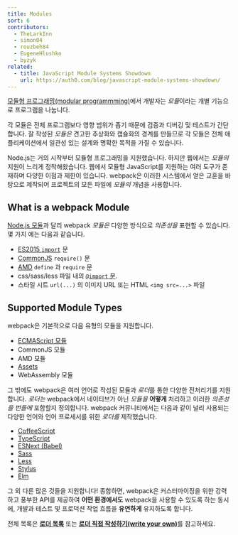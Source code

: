 ```yaml
---
title: Modules
sort: 6
contributors:
  - TheLarkInn
  - simon04
  - rouzbeh84
  - EugeneHlushko
  - byzyk
related:
  - title: JavaScript Module Systems Showdown
    url: https://auth0.com/blog/javascript-module-systems-showdown/
---
```


[모듈형 프로그래밍(modular programmming)](https://en.wikipedia.org/wiki/Modular_programming)에서 개발자는 *모듈*이라는 개별 기능으로 프로그램을 나눕니다.

각 모듈은 전체 프로그램보다 영향 범위가 좁기 때문에 검증과 디버깅 및 테스트가 간단합니다.
잘 작성된 _모듈은_ 견고한 추상화와 캡슐화의 경계를 만들므로 각 모듈은 전체 애플리케이션에서 일관성 있는 설계와 명확한 목적을 가질 수 있습니다.

Node.js는 거의 시작부터 모듈형 프로그래밍을 지원했습니다.
하지만 웹에서는 _모듈의_ 지원이 느리게 정착해왔습니다.
웹에서 모듈형 JavaScript를 지원하는 여러 도구가 존재하며 다양한 이점과 제한이 있습니다.
webpack은 이러한 시스템에서 얻은 교훈을 바탕으로 제작되어 프로젝트의 모든 파일에 _모듈의_ 개념을 사용합니다.

## What is a webpack Module

[Node.js 모듈](https://nodejs.org/api/modules.html)과 달리 webpack _모듈은_ 다양한 방식으로 _의존성을_ 표현할 수 있습니다. 몇 가지 예는 다음과 같습니다.

- [ES2015 `import`](https://developer.mozilla.org/en-US/docs/Web/JavaScript/Reference/Statements/import) 문
- [CommonJS](http://www.commonjs.org/specs/modules/1.0/) `require()` 문
- [AMD](https://github.com/amdjs/amdjs-api/blob/master/AMD.md) `define` 과 `require` 문
- css/sass/less 파일 내의 [`@import` 문](https://developer.mozilla.org/en-US/docs/Web/CSS/@import).
- 스타일 시트 `url(...)` 의 이미지 URL 또는 HTML `<img src=...>` 파일

## Supported Module Types

webpack은 기본적으로 다음 유형의 모듈을 지원합니다.

- [ECMAScript 모듈](/guides/ecma-script-modules)
- CommonJS 모듈
- AMD 모듈
- [Assets](/guides/asset-modules)
- WebAssembly 모듈

그 밖에도 webpack은 여러 언어로 작성된 모듈과 *로더*를 통한 다양한 전처리기를 지원합니다. _로더는_ webpack에서 네이티브가 아닌 _모듈을_ **어떻게** 처리하고 이러한 _의존성을_ _번들에_ 포함할지 정의합니다.
webpack 커뮤니티에서는 다음과 같이 널리 사용되는 다양한 언어와 언어 프로세서를 위한 _로더를_ 제작했습니다.

- [CoffeeScript](http://coffeescript.org)
- [TypeScript](https://www.typescriptlang.org)
- [ESNext (Babel)](https://babeljs.io)
- [Sass](http://sass-lang.com)
- [Less](http://lesscss.org)
- [Stylus](http://stylus-lang.com)
- [Elm](https://elm-lang.org/)

그 외 다른 많은 것들을 지원합니다! 종합하면, webpack은 커스터마이징을 위한 강력하고 풍부한 API를 제공하여 **어떤 환경에서도** webpack을 사용할 수 있도록 하는 동시에, 개발과 테스트 및 프로덕션 작업 흐름을 **유연하게** 유지하도록 합니다.

전체 목록은 [**로더 목록**](/loaders) 또는 [**로더 직접 작성하기(write your own)**](/api/loaders)를 참고하세요.
